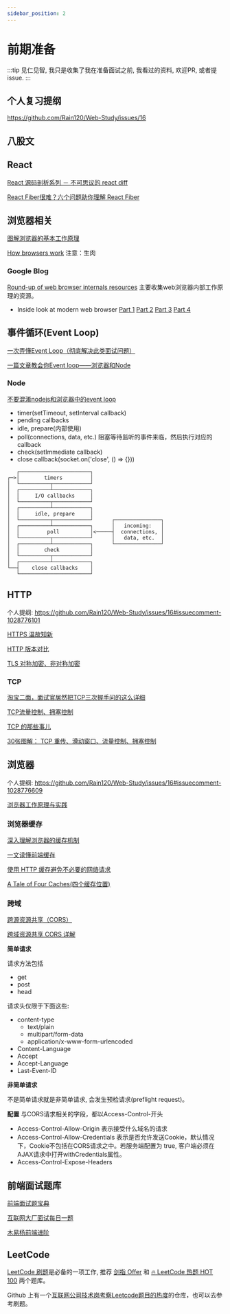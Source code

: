 ```yaml
---
sidebar_position: 2
---
```


# 前期准备

:::tip
见仁见智, 我只是收集了我在准备面试之前, 我看过的资料, 欢迎PR, 或者提issue.
:::

## 个人复习提纲

https://github.com/Rain120/Web-Study/issues/16

## 八股文

## React

[React 源码剖析系列 － 不可思议的 react diff](https://zhuanlan.zhihu.com/p/20346379)

[React Fiber很难？六个问题助你理解 React Fiber](https://juejin.cn/post/6984949525928476703#heading-22)

## 浏览器相关

[图解浏览器的基本工作原理](https://zhuanlan.zhihu.com/p/47407398)

[How browsers work](https://web.dev/howbrowserswork/) 注意：生肉

### Google Blog

[Round-up of web browser internals resources](https://developer.chrome.com/blog/round-up-of-web-browser-internals-resources/) 主要收集web浏览器内部工作原理的资源。

- Inside look at modern web browser
[Part 1](https://developer.chrome.com/blog/inside-browser-part1/)
[Part 2](https://developer.chrome.com/blog/inside-browser-part2/)
[Part 3](https://developer.chrome.com/blog/inside-browser-part3/)
[Part 4](https://developer.chrome.com/blog/inside-browser-part4/)

## 事件循环(Event Loop)

[一次弄懂Event Loop（彻底解决此类面试问题）](https://juejin.cn/post/6844903764202094606)

[一篇文章教会你Event loop——浏览器和Node](https://segmentfault.com/a/1190000013861128)

### Node

[不要混淆nodejs和浏览器中的event loop](https://cnodejs.org/topic/5a9108d78d6e16e56bb80882)

- timer(setTimeout, setInterval callback)
- pending callbacks
- idle, prepare(内部使用)
- poll(connections, data, etc.) 阻塞等待监听的事件来临，然后执行对应的callback
- check(setImmediate callback)
- close callback(socket.on('close', () => {}))

```
   ┌───────────────────────┐
┌─>│        timers         │
│  └──────────┬────────────┘
│  ┌──────────┴────────────┐
│  │     I/O callbacks     │
│  └──────────┬────────────┘
│  ┌──────────┴────────────┐
│  │     idle, prepare     │
│  └──────────┬────────────┘      ┌───────────────┐
│  ┌──────────┴────────────┐      │   incoming:   │
│  │         poll          │<─────┤  connections, │
│  └──────────┬────────────┘      │   data, etc.  │
│  ┌──────────┴────────────┐      └───────────────┘
│  │        check          │
│  └──────────┬────────────┘
│  ┌──────────┴────────────┐
└──┤    close callbacks    │
   └───────────────────────┘
```

## HTTP

个人提纲: https://github.com/Rain120/Web-Study/issues/16#issuecomment-1028776101

[HTTPS 温故知新](https://halfrost.com/https-begin/)

[HTTP 版本对比](https://rain120.github.io/study-notes/engineering/http/version-compare)

[TLS 对称加密、非对称加密](http://www.ruanyifeng.com/blog/2014/09/illustration-ssl.html)

### TCP

[淘宝二面，面试官居然把TCP三次握手问的这么详细](https://www.eet-china.com/mp/a44399.html)

[TCP流量控制、拥塞控制](https://zhuanlan.zhihu.com/p/37379780)

[TCP 的那些事儿](https://coolshell.cn/articles/11564.html)

[30张图解： TCP 重传、滑动窗口、流量控制、拥塞控制](https://www.cnblogs.com/xiaolincoding/p/12732052.html)

## 浏览器

个人提纲: https://github.com/Rain120/Web-Study/issues/16#issuecomment-1028776609

[浏览器工作原理与实践](https://blog.poetries.top/browser-working-principle/)

### 浏览器缓存

[深入理解浏览器的缓存机制](https://www.jianshu.com/p/54cc04190252)

[一文读懂前端缓存](https://juejin.cn/post/6844903747357769742)

[使用 HTTP 缓存避免不必要的网络请求](https://web.dev/http-cache/)

[A Tale of Four Caches(四个缓存位置)](https://calendar.perfplanet.com/2016/a-tale-of-four-caches/)

### 跨域

[跨源资源共享（CORS）](https://developer.mozilla.org/zh-CN/docs/Web/HTTP/CORS)

[跨域资源共享 CORS 详解](https://www.ruanyifeng.com/blog/2016/04/cors.html)

**简单请求**

请求方法包括
- get
- post
- head

请求头仅限于下面这些:
- content-type
  - text/plain
  - multipart/form-data
  - application/x-www-form-urlencoded
- Content-Language
- Accept
- Accept-Language
- Last-Event-ID

**非简单请求**

不是简单请求就是非简单请求, 会发生预检请求(preflight request)。

**配置**
与CORS请求相关的字段，都以Access-Control-开头

- Access-Control-Allow-Origin
  表示接受什么域名的请求
- Access-Control-Allow-Credentials
  表示是否允许发送Cookie，默认情况下，Cookie不包括在CORS请求之中。若服务端配置为 true, 客户端必须在AJAX请求中打开withCredentials属性。
- Access-Control-Expose-Headers

## 前端面试题库

[前端面试题宝典](https://fe.ecool.fun/)

[互联网大厂面试每日一题](https://q.shanyue.tech/)

[木易杨前端进阶](https://muyiy.cn/)

## LeetCode

[LeetCode 刷题](https://leetcode-cn.com/)是必备的一项工作, 推荐 [剑指 Offer](https://leetcode-cn.com/study-plan/lcof/) 和 [🔥 LeetCode 热题 HOT 100](https://leetcode-cn.com/problem-list/2cktkvj/) 两个题库。

Github 上有一个[互联网公司技术岗考察Leetcode题目的热度](https://github.com/afatcoder/LeetcodeTop)的仓库，也可以去参考刷题。